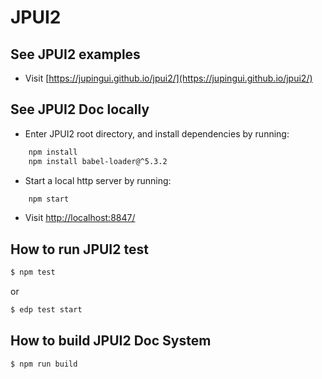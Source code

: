 # JPUI2
## See JPUI2 examples

* Visit [https://jupingui.github.io/jpui2/](https://jupingui.github.io/jpui2/)

## See JPUI2 Doc locally

* Enter JPUI2 root directory, and install dependencies by running:

```bash
    npm install
    npm install babel-loader@^5.3.2
```

* Start a local http server by running:

```bash
    npm start
```

* Visit [http://localhost:8847/](http://localhost:8847/)

## How to run JPUI2 test

```bash
$ npm test
```
or
```bash
$ edp test start
```

## How to build JPUI2 Doc System

```bash
$ npm run build
```
